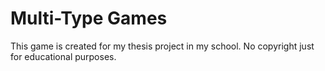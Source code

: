 # Multi-Type Games
This game is created for my thesis project in my school.
No copyright just for educational purposes.

